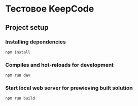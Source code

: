 # Тестовое KeepCode

## Project setup

### Installing dependencies
```
npm install
```

### Compiles and hot-reloads for development
```
npm run dev
```

### Start local web server for prewieving built solution
```
npm run build
```
